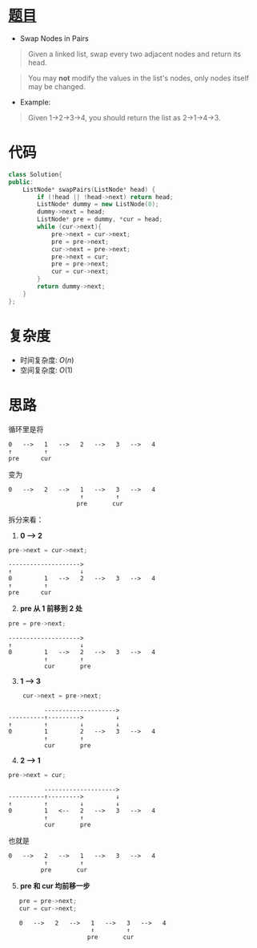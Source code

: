 # [题目](https://leetcode.com/problems/swap-nodes-in-pairs/)

* Swap Nodes in Pairs
> Given a linked list, swap every two adjacent nodes and return its head.

> You may **not** modify the values in the list's nodes, only nodes itself may be changed.

* Example:

> Given 1->2->3->4, you should return the list as 2->1->4->3.


# 代码

```cpp
class Solution{
public:
    ListNode* swapPairs(ListNode* head) {
        if (!head || !head->next) return head;
        ListNode* dummy = new ListNode(0);
        dummy->next = head;
        ListNode* pre = dummy, *cur = head;
        while (cur->next){
            pre->next = cur->next;
            pre = pre->next;
            cur->next = pre->next;
            pre->next = cur;
            pre = pre->next;
            cur = cur->next;
        }
        return dummy->next;
    }
};
```

# 复杂度
* 时间复杂度: $O(n)$
* 空间复杂度: $O(1)$

# 思路
循环里是将

    0   -->   1   -->   2   -->   3   -->   4
    ↑         ↑    
    pre      cur

变为

    0   -->   2   -->   1   -->   3   -->   4
                        ↑         ↑    
                       pre       cur

拆分来看：

1. **0 --> 2**
```cpp
pre->next = cur->next;
```

    -------------------->
    ↑                   ↓
    0         1   -->   2   -->   3   -->   4
    ↑         ↑    
    pre      cur

2. **pre 从 1 前移到 2 处**
```cpp
pre = pre->next;
```

    -------------------->
    ↑                   ↓
    0         1   -->   2   -->   3   -->   4
              ↑         ↑    
              cur       pre

3. **1 --> 3**
```cpp
    cur->next = pre->next;
```

              -------------------->
    ----------↑--------->         ↓
    ↑         ↑         ↓         ↓
    0         1         2   -->   3   -->   4
              ↑         ↑    
              cur       pre

4. **2 --> 1**
```cpp
pre->next = cur;
```

              -------------------->
    ----------↑--------->         ↓
    ↑         ↑         ↓         ↓
    0         1   <--   2   -->   3   -->   4
              ↑         ↑    
              cur       pre  
也就是
    
    0   -->   2   -->   1   -->   3   -->   4
              ↑         ↑    
             pre       cur

5. **pre 和 cur 均前移一步**
```cpp
   pre = pre->next; 
   cur = cur->next;
```

       0   -->   2   -->   1   -->   3   -->   4
                           ↑         ↑    
                          pre       cur
